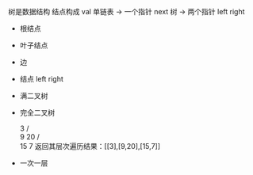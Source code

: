 树是数据结构
结点构成 val
单链表 -> 一个指针 next
树 -> 两个指针 left right

- 根结点
- 叶子结点
- 边
- 结点 left right
- 满二叉树
- 完全二叉树

    3
   / \
  9  20
    /  \
   15   7     返回其层次遍历结果：[[3],[9,20],[15,7]]

- 一次一层 